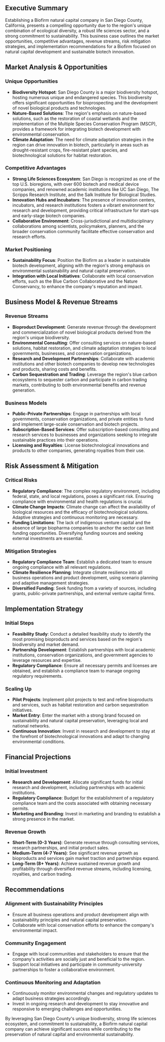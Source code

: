## Executive Summary

Establishing a Biofirm natural capital company in San Diego County, California, presents a compelling opportunity due to the region's unique combination of ecological diversity, a robust life sciences sector, and a strong commitment to sustainability. This business case outlines the market opportunities, competitive advantages, revenue streams, risk mitigation strategies, and implementation recommendations for a Biofirm focused on natural capital development and sustainable biotech innovation.

## Market Analysis & Opportunities

### Unique Opportunities
- **Biodiversity Hotspot**: San Diego County is a major biodiversity hotspot, hosting numerous unique and endangered species. This biodiversity offers significant opportunities for bioprospecting and the development of novel biological products and technologies.
- **Nature-Based Solutions**: The region's emphasis on nature-based solutions, such as the restoration of coastal wetlands and the implementation of the Multiple Species Conservation Program (MSCP), provides a framework for integrating biotech development with environmental conservation.
- **Climate Adaptation**: The need for climate adaptation strategies in the region can drive innovation in biotech, particularly in areas such as drought-resistant crops, fire-resistant plant species, and biotechnological solutions for habitat restoration.

### Competitive Advantages
- **Strong Life Sciences Ecosystem**: San Diego is recognized as one of the top U.S. bioregions, with over 600 biotech and medical device companies, and renowned academic institutions like UC San Diego, The Scripps Research Institute, and the Salk Institute for Biological Studies.
- **Innovation Hubs and Incubators**: The presence of innovation centers, incubators, and research institutions fosters a vibrant environment for research and development, providing critical infrastructure for start-ups and early-stage biotech companies.
- **Collaborative Environment**: Cross-jurisdictional and multidisciplinary collaborations among scientists, policymakers, planners, and the broader conservation community facilitate effective conservation and research efforts.

### Market Positioning
- **Sustainability Focus**: Position the Biofirm as a leader in sustainable biotech development, aligning with the region's strong emphasis on environmental sustainability and natural capital preservation.
- **Integration with Local Initiatives**: Collaborate with local conservation efforts, such as the Blue Carbon Collaborative and the Nature Conservancy, to enhance the company's reputation and impact.

## Business Model & Revenue Streams

### Revenue Streams
- **Bioproduct Development**: Generate revenue through the development and commercialization of novel biological products derived from the region's unique biodiversity.
- **Environmental Consulting**: Offer consulting services on nature-based solutions, habitat restoration, and climate adaptation strategies to local governments, businesses, and conservation organizations.
- **Research and Development Partnerships**: Collaborate with academic institutions and other biotech companies to develop new technologies and products, sharing costs and benefits.
- **Carbon Sequestration and Trading**: Leverage the region's blue carbon ecosystems to sequester carbon and participate in carbon trading markets, contributing to both environmental benefits and revenue generation.

### Business Models
- **Public-Private Partnerships**: Engage in partnerships with local governments, conservation organizations, and private entities to fund and implement large-scale conservation and biotech projects.
- **Subscription-Based Services**: Offer subscription-based consulting and research services to businesses and organizations seeking to integrate sustainable practices into their operations.
- **Licensing and Royalties**: License biotechnological innovations and products to other companies, generating royalties from their use.

## Risk Assessment & Mitigation

### Critical Risks
- **Regulatory Compliance**: The complex regulatory environment, including federal, state, and local regulations, poses a significant risk. Ensuring compliance with environmental and health regulations is crucial.
- **Climate Change Impacts**: Climate change can affect the availability of biological resources and the efficacy of biotechnological solutions. Adaptive strategies and continuous monitoring are necessary.
- **Funding Limitations**: The lack of indigenous venture capital and the absence of large biopharma companies to anchor the sector can limit funding opportunities. Diversifying funding sources and seeking external investments are essential.

### Mitigation Strategies
- **Regulatory Compliance Team**: Establish a dedicated team to ensure ongoing compliance with all relevant regulations.
- **Climate Resilience Planning**: Integrate climate resilience into all business operations and product development, using scenario planning and adaptive management strategies.
- **Diversified Funding**: Seek funding from a variety of sources, including grants, public-private partnerships, and external venture capital firms.

## Implementation Strategy

### Initial Steps
- **Feasibility Study**: Conduct a detailed feasibility study to identify the most promising bioproducts and services based on the region's biodiversity and market demand.
- **Partnership Development**: Establish partnerships with local academic institutions, conservation organizations, and government agencies to leverage resources and expertise.
- **Regulatory Compliance**: Ensure all necessary permits and licenses are obtained, and establish a compliance team to manage ongoing regulatory requirements.

### Scaling Up
- **Pilot Projects**: Implement pilot projects to test and refine bioproducts and services, such as habitat restoration and carbon sequestration initiatives.
- **Market Entry**: Enter the market with a strong brand focused on sustainability and natural capital preservation, leveraging local and national networks.
- **Continuous Innovation**: Invest in research and development to stay at the forefront of biotechnological innovations and adapt to changing environmental conditions.

## Financial Projections

### Initial Investment
- **Research and Development**: Allocate significant funds for initial research and development, including partnerships with academic institutions.
- **Regulatory Compliance**: Budget for the establishment of a regulatory compliance team and the costs associated with obtaining necessary permits.
- **Marketing and Branding**: Invest in marketing and branding to establish a strong presence in the market.

### Revenue Growth
- **Short-Term (0-3 Years)**: Generate revenue through consulting services, research partnerships, and initial product sales.
- **Medium-Term (4-7 Years)**: See significant revenue growth as bioproducts and services gain market traction and partnerships expand.
- **Long-Term (8+ Years)**: Achieve sustained revenue growth and profitability through diversified revenue streams, including licensing, royalties, and carbon trading.

## Recommendations

### Alignment with Sustainability Principles
- Ensure all business operations and product development align with sustainability principles and natural capital preservation.
- Collaborate with local conservation efforts to enhance the company's environmental impact.

### Community Engagement
- Engage with local communities and stakeholders to ensure that the company's activities are socially just and beneficial to the region.
- Support local initiatives and participate in community-university partnerships to foster a collaborative environment.

### Continuous Monitoring and Adaptation
- Continuously monitor environmental changes and regulatory updates to adapt business strategies accordingly.
- Invest in ongoing research and development to stay innovative and responsive to emerging challenges and opportunities.

By leveraging San Diego County's unique biodiversity, strong life sciences ecosystem, and commitment to sustainability, a Biofirm natural capital company can achieve significant success while contributing to the preservation of natural capital and environmental sustainability.